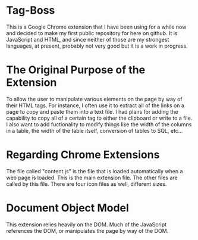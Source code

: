 # Tag-Boss
This is a Google Chrome extension that I have been using for a while now and decided to make my first public repository for here on github.   It is JavaScript and HTML, and since neither of those are my strongest languages, at present, probably not very good but it is a work in progress.

# The Original Purpose of the Extension
To allow the user to manipulate various elements on the page by way of their HTML tags. For instance, I often use it to extract all of the links on a page to copy and paste them into a text file. I had plans for adding the capability to copy all of a certain tag to either the clipboard or write to a file. I also want to add fuctionality to modify things like the width of the columns in a table, the width of the table itself, conversion of tables to SQL, etc... 


# Regarding Chrome Extensions
The file called "content.js" is the file that is loaded automatically when a web page is loaded. This is the main extension file. The other files are called by this file. There are four icon files as well, different sizes.

# Document Object Model
This extension relies heavily on the DOM. Much of the JavaScript references the DOM, or manipulates the page by way of the DOM.
